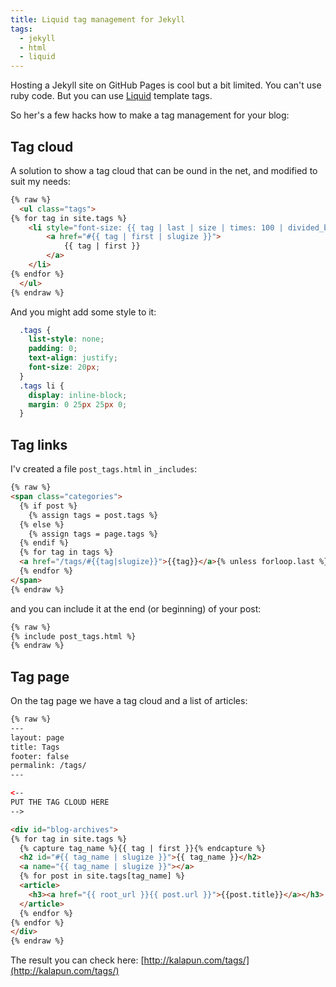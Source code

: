 ```yaml
---
title: Liquid tag management for Jekyll
tags:
  - jekyll
  - html
  - liquid
---
```


Hosting a Jekyll site on GitHub Pages is cool but a bit limited. You can't use ruby code. But you can use [Liquid](https://github.com/Shopify/liquid/wiki/Liquid-for-Designers) template tags.

So her's a few hacks how to make a tag management for your blog:

## Tag cloud
A solution to show a tag cloud that can be ound in the net, and modified to suit my needs:

``` html
{% raw %}
  <ul class="tags">
{% for tag in site.tags %}
    <li style="font-size: {{ tag | last | size | times: 100 | divided_by: site.tags.size | plus: 70  }}%">
        <a href="#{{ tag | first | slugize }}">
            {{ tag | first }}
        </a>
    </li>
{% endfor %}
  </ul>
{% endraw %}
```

<!-- more -->

And you might add some style to it:

``` css
  .tags {
    list-style: none;
    padding: 0;
    text-align: justify;
    font-size: 20px;
  }
  .tags li {
    display: inline-block;
    margin: 0 25px 25px 0;
  }
```

## Tag links

I'v created a file `post_tags.html` in `_includes`:

``` html
{% raw %}
<span class="categories">
  {% if post %}
    {% assign tags = post.tags %}
  {% else %}
    {% assign tags = page.tags %}
  {% endif %}
  {% for tag in tags %}
  <a href="/tags/#{{tag|slugize}}">{{tag}}</a>{% unless forloop.last %},{% endunless %}
  {% endfor %}
</span>
{% endraw %}
```

and you can include it at the end (or beginning) of your post:

``` html
{% raw %}
{% include post_tags.html %}
{% endraw %}
```

## Tag page

On the tag page we have a tag cloud and a list of articles:

``` html
{% raw %}
---
layout: page
title: Tags
footer: false
permalink: /tags/
---

<--
PUT THE TAG CLOUD HERE
-->

<div id="blog-archives">
{% for tag in site.tags %}
  {% capture tag_name %}{{ tag | first }}{% endcapture %}
  <h2 id="#{{ tag_name | slugize }}">{{ tag_name }}</h2>
  <a name="{{ tag_name | slugize }}"></a>
  {% for post in site.tags[tag_name] %}
  <article>
    <h3><a href="{{ root_url }}{{ post.url }}">{{post.title}}</a></h3>
  </article>
  {% endfor %}
{% endfor %}
</div>
{% endraw %}
```

The result you can check here: [http://kalapun.com/tags/](http://kalapun.com/tags/)
